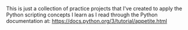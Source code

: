 This is just a collection of practice projects that I've created to apply the Python scripting concepts I learn as I read through the Python documentation at: https://docs.python.org/3/tutorial/appetite.html
